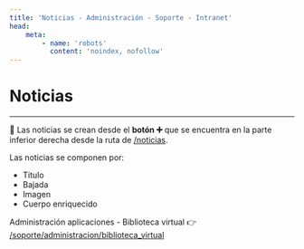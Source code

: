 ```yaml
---
title: 'Noticias - Administración - Soporte - Intranet'
head:
    meta:
        - name: 'robots'
          content: 'noindex, nofollow'
---
```

# Noticias
* * *

🔗 Las noticias se crean desde el **botón ➕** que se encuentra en la parte inferior derecha
desde la ruta de [/noticias](/noticias).

Las noticias se componen por:

- Titulo
- Bajada
- Imagen
- Cuerpo enriquecido

Administración aplicaciones - Biblioteca virtual 👉 [/soporte/administracion/biblioteca_virtual](/soporte/administracion/biblioteca_virtual)
